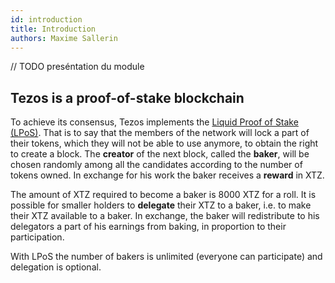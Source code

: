 ```yaml
---
id: introduction
title: Introduction
authors: Maxime Sallerin
---
```


// TODO preséntation du module

## Tezos is a proof-of-stake blockchain

To achieve its consensus, Tezos implements the [Liquid Proof of Stake (LPoS)](tezos-basics/liquid-proof-of-stake). That is to say that the members of the network will lock a part of their tokens, which they will not be able to use anymore, to obtain the right to create a block. The **creator** of the next block, called the **baker**, will be chosen randomly among all the candidates according to the number of tokens owned. In exchange for his work the baker receives a **reward** in XTZ.

The amount of XTZ required to become a baker is 8000 XTZ for a roll. It is possible for smaller holders to **delegate** their XTZ to a baker, i.e. to make their XTZ available to a baker. In exchange, the baker will redistribute to his delegators a part of his earnings from baking, in proportion to their participation.

With LPoS the number of bakers is unlimited (everyone can participate) and delegation is optional.
